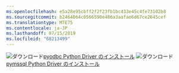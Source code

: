 ```yaml
---
ms.openlocfilehash: e5a28e95cbff2f2f23fb1bc433e45c4fe73102b8
ms.sourcegitcommit: b2464064c0566590e486a3aafae6d67ce2645cef
ms.translationtype: MTE75
ms.contentlocale: ja-JP
ms.lasthandoff: 07/15/2019
ms.locfileid: "68213499"
---
```

![ダウンロード](../ssdt/media/download.png)[pyodbc Python Driver のインストール](../connect/python/pyodbc/step-1-configure-development-environment-for-pyodbc-python-development.md) ![ダウンロード](../ssdt/media/download.png)[pymssql Python Driver のインストール](../connect/python/pymssql/step-1-configure-development-environment-for-pymssql-python-development.md) 
